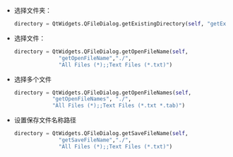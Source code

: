 *   选择文件夹：
    
    ```python
    directory = QtWidgets.QFileDialog.getExistingDirectory(self, "getExistingDirectory", "./") 
    
    ```
    
*   选择文件：
    
    ```python
    directory = QtWidgets.QFileDialog.getOpenFileName(self,
                  "getOpenFileName","./",
                  "All Files (*);;Text Files (*.txt)") 
    ```
    
*   选择多个文件
    
    ```python
    directory = QtWidgets.QFileDialog.getOpenFileNames(self, 
                "getOpenFileNames", "./",
                "All Files (*);;Text Files (*.txt *.tab)") 
    
    ```
    
*   设置保存文件名称路径
    
    ```python
    directory = QtWidgets.QFileDialog.getSaveFileName(self, 
                  "getSaveFileName","./",
                  "All Files (*);;Text Files (*.txt)") 
    ```

